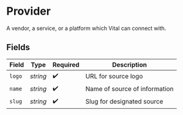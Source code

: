 # Provider

A vendor, a service, or a platform which Vital can connect with.


## Fields

| Field                         | Type                          | Required                      | Description                   |
| ----------------------------- | ----------------------------- | ----------------------------- | ----------------------------- |
| `logo`                        | *string*                      | :heavy_check_mark:            | URL for source logo           |
| `name`                        | *string*                      | :heavy_check_mark:            | Name of source of information |
| `slug`                        | *string*                      | :heavy_check_mark:            | Slug for designated source    |